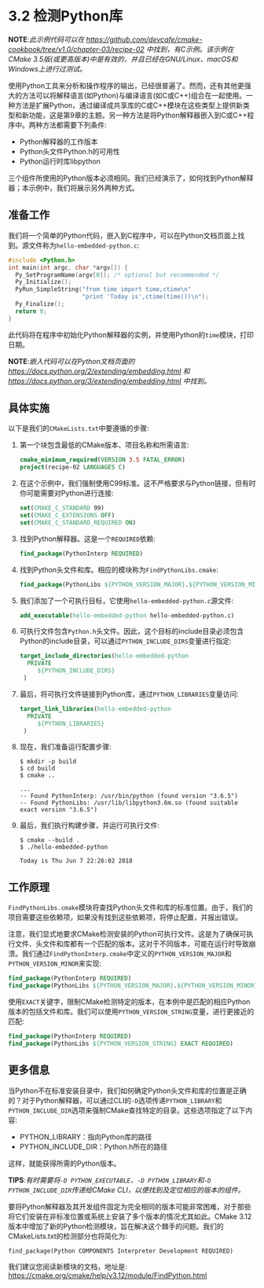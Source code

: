 # 3.2 检测Python库

**NOTE**:*此示例代码可以在 https://github.com/devcafe/cmake-cookbook/tree/v1.0/chapter-03/recipe-02 中找到，有C示例。该示例在CMake 3.5版(或更高版本)中是有效的，并且已经在GNU/Linux、macOS和Windows上进行过测试。*

使用Python工具来分析和操作程序的输出，已经很普遍了。然而，还有其他更强大的方法可以将解释语言(如Python)与编译语言(如C或C++)组合在一起使用。一种方法是扩展Python，通过编译成共享库的C或C++模块在这些类型上提供新类型和新功能，这是第9章的主题。另一种方法是将Python解释器嵌入到C或C++程序中。两种方法都需要下列条件:

* Python解释器的工作版本
* Python头文件Python.h的可用性
* Python运行时库libpython

三个组件所使用的Python版本必须相同。我们已经演示了，如何找到Python解释器；本示例中，我们将展示另外两种方式。

## 准备工作

我们将一个简单的Python代码，嵌入到C程序中，可以在Python文档页面上找到。源文件称为`hello-embedded-python.c`:

```c
#include <Python.h>
int main(int argc, char *argv[]) {
  Py_SetProgramName(argv[0]); /* optional but recommended */
  Py_Initialize();
  PyRun_SimpleString("from time import time,ctime\n"
                     "print 'Today is',ctime(time())\n");
  Py_Finalize();
  return 0;
}
```

此代码将在程序中初始化Python解释器的实例，并使用Python的`time`模块，打印日期。

**NOTE**:*嵌入代码可以在Python文档页面的 https://docs.python.org/2/extending/embedding.html 和 https://docs.python.org/3/extending/embedding.html 中找到。*

## 具体实施

以下是我们的`CMakeLists.txt`中要遵循的步骤:

1. 第一个块包含最低的CMake版本、项目名称和所需语言:

   ```cmake
   cmake_minimum_required(VERSION 3.5 FATAL_ERROR)
   project(recipe-02 LANGUAGES C)
   ```

2. 在这个示例中，我们强制使用C99标准。这不严格要求与Python链接，但有时你可能需要对Python进行连接:

   ```cmake
   set(CMAKE_C_STANDARD 99)
   set(CMAKE_C_EXTENSIONS OFF)
   set(CMAKE_C_STANDARD_REQUIRED ON)
   ```

3. 找到Python解释器。这是一个`REQUIRED`依赖:

   ```cmake
   find_package(PythonInterp REQUIRED)
   ```

4. 找到Python头文件和库。相应的模块称为`FindPythonLibs.cmake`:

   ```cmake
   find_package(PythonLibs ${PYTHON_VERSION_MAJOR}.${PYTHON_VERSION_MINOR} EXACT REQUIRED)
   ```

5. 我们添加了一个可执行目标，它使用`hello-embedded-python.c`源文件:

   ```cmake
   add_executable(hello-embedded-python hello-embedded-python.c)
   ```

6. 可执行文件包含`Python.h`头文件。因此，这个目标的include目录必须包含Python的include目录，可以通过`PYTHON_INCLUDE_DIRS`变量进行指定:

   ```cmake
   target_include_directories(hello-embedded-python
     PRIVATE
     	${PYTHON_INCLUDE_DIRS}
   	)
   ```

7. 最后，将可执行文件链接到Python库，通过`PYTHON_LIBRARIES`变量访问:

   ```cmake
   target_link_libraries(hello-embedded-python
     PRIVATE
     	${PYTHON_LIBRARIES}
   	)
   ```

8. 现在，我们准备运行配置步骤:

   ```shell
   $ mkdir -p build
   $ cd build
   $ cmake ..
   
   ...
   -- Found PythonInterp: /usr/bin/python (found version "3.6.5")
   -- Found PythonLibs: /usr/lib/libpython3.6m.so (found suitable exact version "3.6.5")
   ```

9. 最后，我们执行构建步骤，并运行可执行文件:

   ```shell
   $ cmake --build .
   $ ./hello-embedded-python
   
   Today is Thu Jun 7 22:26:02 2018
   ```

## 工作原理

`FindPythonLibs.cmake`模块将查找Python头文件和库的标准位置。由于，我们的项目需要这些依赖项，如果没有找到这些依赖项，将停止配置，并报出错误。

注意，我们显式地要求CMake检测安装的Python可执行文件。这是为了确保可执行文件、头文件和库都有一个匹配的版本。这对于不同版本，可能在运行时导致崩溃。我们通过`FindPythonInterp.cmake`中定义的`PYTHON_VERSION_MAJOR`和`PYTHON_VERSION_MINOR`来实现:

```cmake
find_package(PythonInterp REQUIRED)
find_package(PythonLibs ${PYTHON_VERSION_MAJOR}.${PYTHON_VERSION_MINOR} EXACT REQUIRED)
```

使用`EXACT`关键字，限制CMake检测特定的版本，在本例中是匹配的相应Python版本的包括文件和库。我们可以使用`PYTHON_VERSION_STRING`变量，进行更接近的匹配:

```cmake
find_package(PythonInterp REQUIRED)
find_package(PythonLibs ${PYTHON_VERSION_STRING} EXACT REQUIRED)
```

## 更多信息

当Python不在标准安装目录中，我们如何确定Python头文件和库的位置是正确的？对于Python解释器，可以通过CLI的`-D`选项传递`PYTHON_LIBRARY`和`PYTHON_INCLUDE_DIR`选项来强制CMake查找特定的目录。这些选项指定了以下内容:

* PYTHON_LIBRARY：指向Python库的路径
* PYTHON_INCLUDE_DIR：Python.h所在的路径

这样，就能获得所需的Python版本。

**TIPS**:*有时需要将`-D PYTHON_EXECUTABLE`、`-D PYTHON_LIBRARY`和`-D PYTHON_INCLUDE_DIR`传递给CMake CLI，以便找到及定位相应的版本的组件。*

要将Python解释器及其开发组件固定为完全相同的版本可能非常困难，对于那些将它们安装在非标准位置或系统上安装了多个版本的情况尤其如此。CMake 3.12版本中增加了新的Python检测模块，旨在解决这个棘手的问题。我们的CMakeLists.txt的检测部分也将简化为:

`find_package(Python COMPONENTS Interpreter Development REQUIRED)`

我们建议您阅读新模块的文档，地址是: https://cmake.org/cmake/help/v3.12/module/FindPython.html

